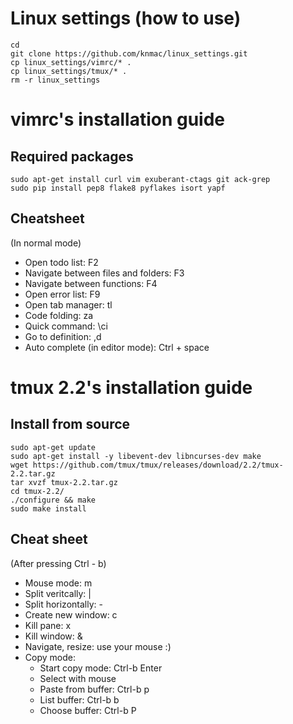 # Linux settings (how to use)
```
cd
git clone https://github.com/knmac/linux_settings.git
cp linux_settings/vimrc/* .
cp linux_settings/tmux/* .
rm -r linux_settings
```


# vimrc's installation guide
## Required packages
```
sudo apt-get install curl vim exuberant-ctags git ack-grep
sudo pip install pep8 flake8 pyflakes isort yapf
```

## Cheatsheet
(In normal mode)
* Open todo list: F2
* Navigate between files and folders: F3
* Navigate between functions: F4
* Open error list: F9
* Open tab manager: tl
* Code folding: za
* Quick command: \ci
* Go to definition: ,d
* Auto complete (in editor mode): Ctrl + space


# tmux 2.2's installation guide
## Install from source
```
sudo apt-get update
sudo apt-get install -y libevent-dev libncurses-dev make
wget https://github.com/tmux/tmux/releases/download/2.2/tmux-2.2.tar.gz
tar xvzf tmux-2.2.tar.gz
cd tmux-2.2/
./configure && make
sudo make install
```

## Cheat sheet
(After pressing Ctrl - b)
* Mouse mode: m
* Split veritcally: |
* Split horizontally: -
* Create new window: c
* Kill pane: x
* Kill window: &
* Navigate, resize: use your mouse :)
* Copy mode:
  * Start copy mode: Ctrl-b Enter
  * Select with mouse
  * Paste from buffer: Ctrl-b p
  * List buffer: Ctrl-b b
  * Choose buffer: Ctrl-b P
